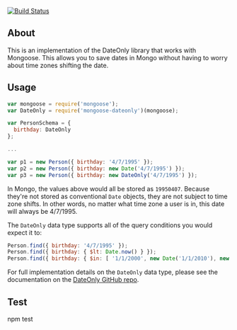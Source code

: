 [![Build Status](https://travis-ci.org/boblauer/mongoose-dateonly.svg?branch=fix-exists)](https://travis-ci.org/boblauer/mongoose-dateonly)

## About ##

This is an implementation of the DateOnly library that works with Mongoose.  This allows you to save dates in Mongo without having to worry about time zones shifting the date.

## Usage ##

```javascript
var mongoose = require('mongoose');
var DateOnly = require('mongoose-dateonly')(mongoose);

var PersonSchema = {
  birthday: DateOnly
};

...

var p1 = new Person({ birthday: '4/7/1995' });
var p2 = new Person({ birthday: new Date('4/7/1995') });
var p3 = new Person({ birthday: new DateOnly('4/7/1995') });
```

In Mongo, the values above would all be stored as `19950407`.  Because they're not stored as conventional `Date` objects, they are not subject to time zone shifts.  In other words, no matter what time zone a user is in, this date will always be 4/7/1995.

The `DateOnly` data type supports all of the query conditions you would expect it to:

```javascript
Person.find({ birthday: '4/7/1995' });
Person.find({ birthday: { $lt: Date.now() } });
Person.find({ birthday: { $in: [ '1/1/2000', new Date('1/1/2010'), new DateOnly()]}})
```

For full implementation details on the `DateOnly` data type, please see the documentation on the [DateOnly GitHub repo](https://github.com/boblauer/dateonly).

## Test ##
npm test
